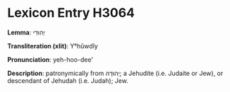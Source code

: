 # Lexicon Entry H3064

**Lemma**: יְהוּדִי

**Transliteration (xlit)**: Yᵉhûwdîy

**Pronunciation**: yeh-hoo-dee'

**Description**:
patronymically from יְהוּדָה; a Jehudite (i.e. Judaite or Jew), or descendant of Jehudah (i.e. Judah); Jew.
